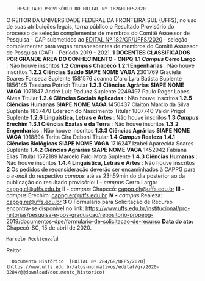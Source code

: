         RESULTADO PROVISÓRIO DO EDITAL Nº 182GRUFFS2020  

 O REITOR DA UNIVERSIDADE FEDERAL DA FRONTEIRA SUL (UFFS), no uso de suas atribuições legais, torna público o Resultado Provisório do processo de seleção complementar de membros do Comitê Assessor de Pesquisa - CAP submetidos ao [EDITAL Nº 182/GR/UFFS/2020](https://www.uffs.edu.br/atos-normativos/edital/gr/2020-0182) - seleção complementar para vagas remanescentes de membros do Comitê Assessor de Pesquisa (CAP) - Período 2019 - 2021.  **1 DOCENTES CLASSIFICADOS POR GRANDE ÁREA DO CONHECIMENTO - CNPQ** **1.1 *Campus*  Cerro Largo** : Não houve inscritos **1.2 *Campus*  Chapecó** **1.2.1 Engenharias** : Não houve inscritos **1.2.2 Ciências Saúde**     **SIAPE**   **NOME**   **VAGA**     2301769   Graciela Soares Fonseca   Suplente     1581576   Joanna D'arc Lyra Batista   Suplente     1856145   Tassiana Potrich   Titular     **1.2.3 Ciências Agrárias**     **SIAPE**   **NOME**   **VAGA**     1071847   André Luiz Radunz   Suplente     2249497   Paulo Roger Lopes Alves   Titular     **1.2.4 Ciências Sociais Aplicadas** : Não houve inscritos **1.2.5 Ciências Humanas**     **SIAPE**   **NOME**   **VAGA**     1450437   Claiton Marcio da Silva   Suplente     1837478   Ederson do Nascimento   Titular     1807740   Valdir Prigol   Suplente     **1.2.6 Linguística, Letras e Artes** : Não houve inscritos **1.3 *Campus*  Erechim** **1.3.1 Ciências Exatas e da Terra** : Não houve inscritos **1.3.2 Engenharias** : Não houve inscritos **1.3.3 Ciências Agrárias**     **SIAPE**   **NOME**   **VAGA**     1918894   Tarita Cira Deboni   Titular     **1.4 *Campus*  Realeza** **1.4.1 Ciências Biológicas**     **SIAPE**   **NOME**   **VAGA**     1716247   Izabel Aparecida Soares   Suplente     **1.4.2 Ciências Agrárias**     **SIAPE**   **NOME**   **VAGA**     1452942   Fabiana Elias   Titular     1572189   Marcelo Falci Mota   Suplente     **1.4.3 Ciências Humanas** : Não houve inscritos **1.4.4 Linguística, Letras e Artes** : Não houve inscritos   **2**  Os pedidos de reconsideração deverão ser encaminhados à CAPPG para o *e-mail*  do respectivo *campus*  até as 23h59min do dia posterior ao da publicação do resultado provisório: **I -** *campus*  Cerro Largo: cappg.cl@uffs.edu.br **II -** *campus*  Chapecó: cappg.ch@uffs.edu.br **III -** *campus*  Erechim: cappg.er@uffs.edu.br **IV -** *campus*  Realeza: cappg.re@uffs.edu.br   **3**  O Formulário para Solicitação de Recurso encontra-se disponível no link: <https://www.uffs.edu.br/institucional/pro-reitorias/pesquisa-e-pos-graduacao/repositorio-propepg-2019/documentos-dpe/formulario-de-solicitacao-de-recurso>        **Data do ato:** Chapecó-SC, 15 de abril de 2020.   
 

    Marcelo Recktenvald   
 Reitor 

      Documento Histórico  [EDITAL Nº 284/GR/UFFS/2020](https://www.uffs.edu.br/atos-normativos/edital/gr/2020-0284/@@download/documento_historico)     
      
